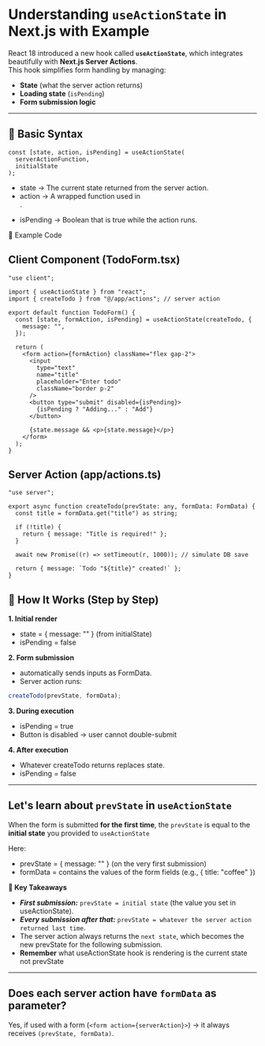 # Understanding `useActionState` in Next.js with Example

React 18 introduced a new hook called **`useActionState`**, which integrates beautifully with **Next.js Server Actions**.  
This hook simplifies form handling by managing:

- **State** (what the server action returns)
- **Loading state** (`isPending`)
- **Form submission logic**

---

## 📌 Basic Syntax

```tsx
const [state, action, isPending] = useActionState(
  serverActionFunction,
  initialState
);
```

- state → The current state returned from the server action.
- action → A wrapped function used in <form action={...}>.
- isPending → Boolean that is true while the action runs.

📌 Example Code

## Client Component (TodoForm.tsx)

```tsx
"use client";

import { useActionState } from "react";
import { createTodo } from "@/app/actions"; // server action

export default function TodoForm() {
  const [state, formAction, isPending] = useActionState(createTodo, {
    message: "",
  });

  return (
    <form action={formAction} className="flex gap-2">
      <input
        type="text"
        name="title"
        placeholder="Enter todo"
        className="border p-2"
      />
      <button type="submit" disabled={isPending}>
        {isPending ? "Adding..." : "Add"}
      </button>

      {state.message && <p>{state.message}</p>}
    </form>
  );
}
```

## Server Action (app/actions.ts)

```tsx
"use server";

export async function createTodo(prevState: any, formData: FormData) {
  const title = formData.get("title") as string;

  if (!title) {
    return { message: "Title is required!" };
  }

  await new Promise((r) => setTimeout(r, 1000)); // simulate DB save

  return { message: `Todo "${title}" created!` };
}
```

## 📌 How It Works (Step by Step)

**1. Initial render**

- state = { message: "" } (from initialState)
- isPending = false

**2. Form submission**

- <form action={formAction}> automatically sends inputs as FormData.
- Server action runs:

```ts
createTodo(prevState, formData);
```

**3. During execution**

- isPending = true
- Button is disabled → user cannot double-submit

**4. After execution**

- Whatever createTodo returns replaces state.
- isPending = false

---

## Let's learn about `prevState` in `useActionState`

When the form is submitted **for the first time**, the `prevState` is equal to the **initial state** you provided to `useActionState`

Here:

- prevState = { message: "" } (on the very first submission)
- formData = contains the values of the form fields (e.g., { title: "coffee" })

**🔹 Key Takeaways**

- **_First submission:_** `prevState = initial state` (the value you set in useActionState).
- **_Every submission after that:_** `prevState = whatever the server action returned last time`.
- The server action always returns the `next state`, which becomes the new prevState for the following submission.
- **Remember** what useActionState hook is rendering is the current state not prevState

---

## Does each server action have `formData` as parameter?

Yes, if used with a form (`<form action={serverAction}>`) → it always receives `(prevState, formData)`.
